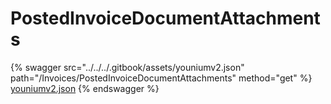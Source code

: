 # PostedInvoiceDocumentAttachments

{% swagger src="../../../.gitbook/assets/youniumv2.json" path="/Invoices/PostedInvoiceDocumentAttachments" method="get" %}
[youniumv2.json](../../../.gitbook/assets/youniumv2.json)
{% endswagger %}
